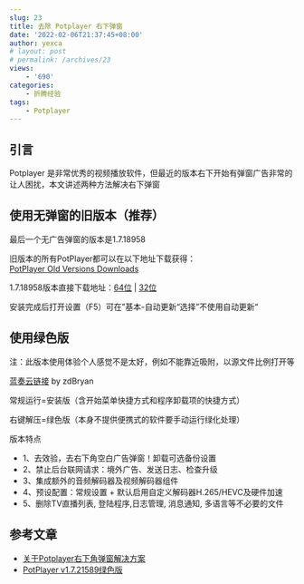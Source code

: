 ```yaml
---
slug: 23
title: 去除 Potplayer 右下弹窗
date: '2022-02-06T21:37:45+08:00'
author: yexca
# layout: post
# permalink: /archives/23
views:
    - '690'
categories:
    - 折腾经验
tags:
    - Potplayer
---
```


## 引言

Potplayer 是非常优秀的视频播放软件，但最近的版本右下开始有弹窗广告非常的让人困扰，本文讲述两种方法解决右下弹窗

## 使用无弹窗的旧版本（推荐）

最后一个无广告弹窗的版本是1.7.18958

旧版本的所有PotPlayer都可以在以下地址下载获得：  
[PotPlayer Old Versions Downloads](https://www.videohelp.com/software/PotPlayer/old-versions)

1.7.18958版本直接下载地址：[64位](https://www.videohelp.com/download/PotPlayerSetup64-1.7.18958.exe) | [32位](https://www.videohelp.com/download/PotPlayerSetup-1.7.18958.exe)

安装完成后打开设置（F5）可在”基本-自动更新“选择”不使用自动更新“

## 使用绿色版

注：此版本使用体验个人感觉不是太好，例如不能靠近吸附，以源文件比例打开等

[蓝奏云链接](https://xiaodao.lanzoux.com/b0dpu58zc) by zdBryan

常规运行=安装版（含开始菜单快捷方式和程序卸载项的快捷方式）

右键解压=绿色版（本身不提供便携式的软件要手动运行绿化处理）

版本特点

- 1、去效验，去右下角空白广告弹窗！卸载可选备份设置
- 2、禁止后台联网请求：境外广告、发送日志、检查升级
- 3、集成额外的音频解码器及视频解码器组件
- 4、预设配置：常规设置 + 默认启用自定义解码器H.265/HEVC及硬件加速
- 5、删除TV直播列表, 登陆程序,日志管理, 消息通知, 多语言等不必要的文件

## 参考文章

- [关于Potplayer右下角弹窗解决方案](https://blog.csdn.net/luwieer/article/details/109590992)
- [PotPlayer v1.7.21589绿色版](https://xd.x6d.com/i-wz-10120.html)
